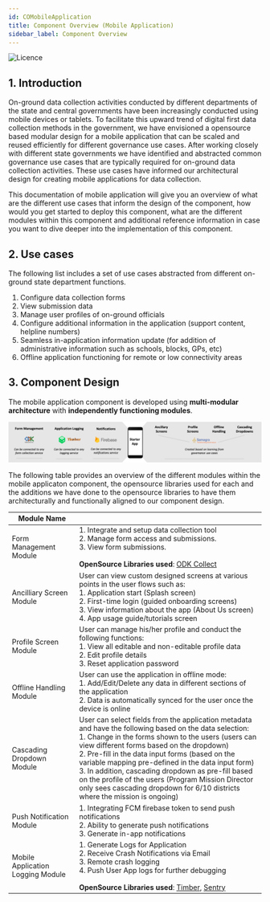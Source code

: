 ```yaml
---
id: COMobileApplication
title: Component Overview (Mobile Application)
sidebar_label: Component Overview
---
```


![Licence](https://img.shields.io/badge/Licence-MIT-blue.svg)
## 1. Introduction

On-ground data collection activities conducted by different departments of the state and central governments have been increasingly conducted using mobile devices or tablets. To facilitate this upward trend of digital first data collection methods in the government, we have envisioned a opensource based modular design for a mobile application that can be scaled and reused efficiently for different governance use cases. After working closely with different state governments we have identified and abstracted common governance use cases that are typically required for on-ground data collection activities. These use cases have informed our architectural design for creating mobile applications for data collection. 

This documentation of mobile application will give you an overview of what are the different use cases that inform the design of the component, how would you get started to deploy this component, what are the different modules within this component and additional reference information in case you want to dive deeper into the implementation of this component. 

## 2. Use cases

The following list includes a set of use cases abstracted from different on-ground state department functions.

1. Configure data collection forms
2. View submission data
3. Manage user profiles of on-ground officials
4. Configure additional information in the application (support content, helpline numbers)
5. Seamless in-application information update (for addition of administrative information such as schools, blocks, GPs, etc)
6. Offline application functioning for remote or low connectivity areas

## 3. Component Design

The mobile application component is developed using **multi-modular architecture** with **independently functioning modules**. 

![alt-text](../img/component1v2.png)

The following table provides an overview of the different modules within the mobile applicaton component, the opensource libraries used for each and the additions we have done to the opensource libraries to have them architecturally and functionally aligned to our component design. 

| Module Name                       |                                                                                                                                                                                                                                                                                                                                                                                                                                                                                                                    |
|-----------------------------------|--------------------------------------------------------------------------------------------------------------------------------------------------------------------------------------------------------------------------------------------------------------------------------------------------------------------------------------------------------------------------------------------------------------------------------------------------------------------------------------------------------------------|
| Form Management Module            | 1. Integrate and setup data collection tool <br/>2. Manage form access and submissions.<br/>3. View form submissions.<br/><br/>**OpenSource Libraries used**: [ODK Collect](https://github.com/getodk/collect)                                                                                                                                                                                                                |
| Ancilliary Screen Module          | User can view custom designed screens at various points in the user flows such as:<br/>1. Application start (Splash screen)<br/>2. First-time login (guided onboarding screens)<br/>3. View information about the app (About Us screen)<br/>4. App usage guide/tutorials screen                                                                                                                                           |
| Profile Screen Module             | User can manage his/her profile and conduct the following functions:<br/>1. View all editable and non-editable profile data<br/>2. Edit profile details<br/>3. Reset application password                                                                                                                                                                                                                                                                                                                   |
| Offline Handling Module           | User can use the application in offline mode:<br/>1. Add/Edit/Delete any data in different sections of the application<br/>2. Data is automatically synced for the user once the device is online                                                                                                                                                                                                                                                                                                                    |
| Cascading Dropdown Module         | User can select fields from the application metadata and have the following based on the data selection:<br/>1. Change in the forms shown to the users (users can view different forms based on the dropdown)<br/>2. Pre-fill in the data input forms (based on the variable mapping pre-defined in the data input form)<br/>3. In addition, cascading dropdown as pre-fill based on the profile of the users (Program Mission Director only sees cascading dropdown for 6/10 districts where the mission is ongoing) |
| Push Notification Module          | 1. Integrating FCM firebase token to send push notifications<br/>2. Ability to generate push notifications<br/>3. Generate in-app notifications                                                                                                                                                                                                                                                                                                                                                                      |
| Mobile Application Logging Module | 1. Generate Logs for Application<br/>2. Receive Crash Notifications via Email<br/>3. Remote crash logging<br/>4. Push User App logs for further debugging<br/><br/>**OpenSource Libraries used**: [Timber](https://github.com/JakeWharton/timber), [Sentry](https://sentry.io)                                                          |
